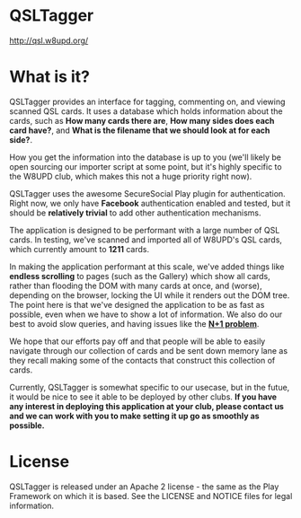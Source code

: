 # QSLTagger

http://qsl.w8upd.org/

# What is it?

QSLTagger provides an interface for tagging, commenting on, and viewing scanned
QSL cards. It uses a database which holds information about the cards, such as
**How many cards there are**, **How many sides does each card have?**, and
**What is the filename that we should look at for each side?**.

How you get the information into the database is up to you (we'll likely be
open sourcing our importer script at some point, but it's highly specific to
the W8UPD club, which makes this not a huge priority right now).

QSLTagger uses the awesome SecureSocial Play plugin for authentication. Right
now, we only have **Facebook** authentication enabled and tested, but it should
be **relatively trivial** to add other authentication mechanisms.

The application is designed to be performant with a large number of QSL cards.
In testing, we've scanned and imported all of W8UPD's QSL cards, which
currently amount to **1211** cards.

In making the application performant at this scale, we've added things like
**endless scrolling** to pages (such as the Gallery) which show all cards,
rather than flooding the DOM with many cards at once, and (worse), depending
on the browser, locking the UI while it renders out the DOM tree. The point
here is that we've designed the application to be as fast as possible, even
when we have to show a lot of information. We also do our best to avoid slow
queries, and having issues like the 
**[N+1 problem](http://www.phabricator.com/docs/phabricator/article/Performance_N+1_Query_Problem.html)**.

We hope that our efforts pay off and that people will be able to easily
navigate through our collection of cards and be sent down memory lane as they
recall making some of the contacts that construct this collection of cards.

Currently, QSLTagger is somewhat specific to our usecase, but in the futue, it
would be nice to see it able to be deployed by other clubs. **If you have any
interest in deploying this application at your club, please contact us and we
can work with you to make setting it up go as smoothly as possible.**

# License

QSLTagger is released under an Apache 2 license - the same as the Play 
Framework on which it is based. See the LICENSE and NOTICE files for legal
information.
